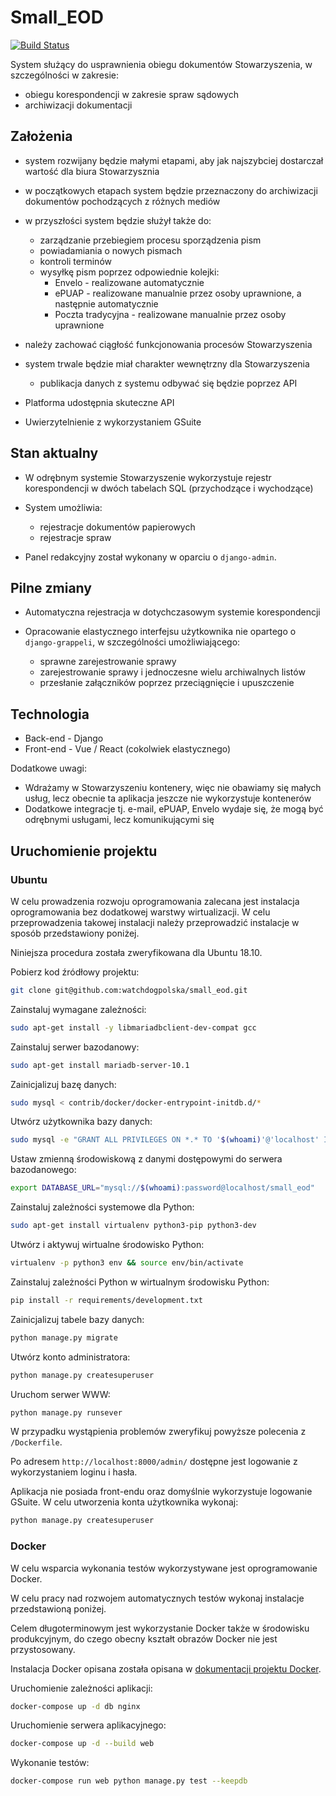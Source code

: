 # Small_EOD
[![Build Status](https://travis-ci.org/watchdogpolska/small_eod.svg?branch=master)](https://travis-ci.org/watchdogpolska/small_eod)

System służący do usprawnienia obiegu dokumentów Stowarzyszenia, w szczególności w zakresie:

* obiegu korespondencji w zakresie spraw sądowych
* archiwizacji dokumentacji

## Założenia

* system rozwijany będzie małymi etapami, aby jak najszybciej dostarczał wartość dla biura Stowarzysznia
* w początkowych etapach system będzie przeznaczony do archiwizacji dokumentów pochodzących z różnych mediów
* w przyszłości system będzie służył także do:

    * zarządzanie przebiegiem procesu sporządzenia pism
    * powiadamiania o nowych pismach
    * kontroli terminów
    * wysyłkę pism poprzez odpowiednie kolejki:
        * Envelo - realizowane automatycznie
        * ePUAP - realizowane manualnie przez osoby uprawnione, a następnie automatycznie
        * Poczta tradycyjna - realizowane manualnie przez osoby uprawnione

* należy zachować ciągłość funkcjonowania procesów Stowarzyszenia
* system trwale będzie miał charakter wewnętrzny dla Stowarzyszenia
    * publikacja danych z systemu odbywać się będzie poprzez API
* Platforma udostępnia skuteczne API
* Uwierzytelnienie z wykorzystaniem GSuite

## Stan aktualny

* W odrębnym systemie Stowarzyszenie wykorzystuje rejestr korespondencji w dwóch tabelach SQL (przychodzące i wychodzące)

* System umożliwia:

    * rejestracje dokumentów papierowych
    * rejestracje spraw
    
* Panel redakcyjny został wykonany w oparciu o ```django-admin```.

## Pilne zmiany

* Automatyczna rejestracja w dotychczasowym systemie korespondencji
* Opracowanie elastycznego interfejsu użytkownika nie opartego o ```django-grappeli```, w szczególności umożliwiającego:

    * sprawne zarejestrowanie sprawy
    * zarejestrowanie sprawy i jednoczesne wielu archiwalnych listów
    * przesłanie załączników poprzez przeciągnięcie i upuszczenie

 
## Technologia

* Back-end - Django
* Front-end - Vue / React (cokolwiek elastycznego)

Dodatkowe uwagi:

* Wdrażamy w Stowarzyszeniu kontenery, więc nie obawiamy się małych usług, lecz obecnie ta aplikacja jeszcze nie wykorzystuje kontenerów
* Dodatkowe integracje tj. e-mail, ePUAP, Envelo wydaje się, że mogą być odrębnymi usługami, lecz komunikującymi się

## Uruchomienie projektu

### Ubuntu

W celu prowadzenia rozwoju oprogramowania zalecana jest instalacja oprogramowania bez dodatkowej warstwy wirtualizacji. W celu przeprowadzenia takowej instalacji należy przeprowadzić instalacje w sposób przedstawiony poniżej.

Niniejsza procedura została zweryfikowana dla Ubuntu 18.10.

Pobierz kod źródłowy projektu:

```bash
git clone git@github.com:watchdogpolska/small_eod.git
```

Zainstaluj wymagane zależności:

```bash
sudo apt-get install -y libmariadbclient-dev-compat gcc
```

Zainstaluj serwer bazodanowy:

```bash
sudo apt-get install mariadb-server-10.1
```

Zainicjalizuj bazę danych:

```bash
sudo mysql < contrib/docker/docker-entrypoint-initdb.d/*
```

Utwórz użytkownika bazy danych:

```bash
sudo mysql -e "GRANT ALL PRIVILEGES ON *.* TO '$(whoami)'@'localhost' IDENTIFIED BY 'password';"
```

Ustaw zmienną środowiskową z danymi dostępowymi do serwera bazodanowego:

```bash
export DATABASE_URL="mysql://$(whoami):password@localhost/small_eod"
```

Zainstaluj zależności systemowe dla Python:

```bash
sudo apt-get install virtualenv python3-pip python3-dev
```

Utwórz i aktywuj wirtualne środowisko Python:

```bash
virtualenv -p python3 env && source env/bin/activate
```

Zainstaluj zależności Python w wirtualnym środowisku Python:

```bash
pip install -r requirements/development.txt 
```

Zainicjalizuj tabele bazy danych:

```bash
python manage.py migrate
```

Utwórz konto administratora:

```bash
python manage.py createsuperuser
```

Uruchom serwer WWW:

```bash
python manage.py runsever
```

W przypadku wystąpienia problemów zweryfikuj powyższe polecenia z ```/Dockerfile```.

Po adresem ```http://localhost:8000/admin/``` dostępne jest logowanie z wykorzystaniem loginu i hasła.

Aplikacja nie posiada front-endu oraz domyślnie wykorzystuje logowanie GSuite. W celu utworzenia konta użytkownika wykonaj:

```bash
python manage.py createsuperuser
```

### Docker

W celu wsparcia wykonania testów wykorzystywane jest oprogramowanie Docker. 

W celu pracy nad rozwojem automatycznych testów wykonaj instalacje przedstawioną poniżej.

Celem długoterminowym jest wykorzystanie Docker także w środowisku produkcyjnym, do czego obecny kształt obrazów Docker nie jest przystosowany.

Instalacja Docker opisana została opisana w [dokumentacji projektu Docker](https://docs.docker.com/install/linux/docker-ce/ubuntu/).

Uruchomienie zależności aplikacji:

```bash
docker-compose up -d db nginx
```

Uruchomienie serwera aplikacyjnego:

```bash
docker-compose up -d --build web 
```

Wykonanie testów:

```bash
docker-compose run web python manage.py test --keepdb
```
